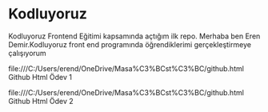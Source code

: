 # Kodluyoruz
Kodluyoruz Frontend Eğitimi kapsamında açtığım ilk repo.
Merhaba ben Eren Demir.Kodluyoruz front end programında öğrendiklerimi gerçekleştirmeye çalışıyorum

file:///C:/Users/erend/OneDrive/Masa%C3%BCst%C3%BC/github.html      Github Html Ödev 1

file:///C:/Users/erend/OneDrive/Masa%C3%BCst%C3%BC/github.html      Github Html Ödev 2
